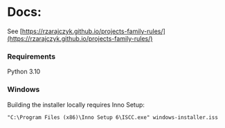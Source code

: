 # Docs:
See [https://rzarajczyk.github.io/projects-family-rules/](https://rzarajczyk.github.io/projects-family-rules/)

### Requirements

Python 3.10


### Windows
Building the installer locally requires Inno Setup:
```shell
"C:\Program Files (x86)\Inno Setup 6\ISCC.exe" windows-installer.iss
```